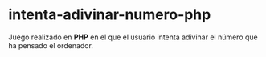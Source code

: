 # intenta-adivinar-numero-php

Juego realizado en **PHP** en el que el usuario intenta adivinar el número  que ha pensado el ordenador.

